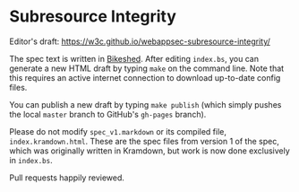 Subresource Integrity
=====================

Editor's draft: https://w3c.github.io/webappsec-subresource-integrity/

The spec text is written in [Bikeshed]. After editing `index.bs`, you can
generate a new HTML draft by typing `make` on the command line. Note that this
requires an active internet connection to download up-to-date config files.

You can publish a new draft by typing `make publish` (which simply pushes
the local `master` branch to GitHub's `gh-pages` branch).

Please do not modify `spec_v1.markdown` or its compiled file,
`index.kramdown.html`. These are the spec files from version 1 of the spec,
which was originally written in Kramdown, but work is now done exclusively in
`index.bs`.

Pull requests happily reviewed.

[bikeshed]: https://github.com/tabatkins/bikeshed
 
